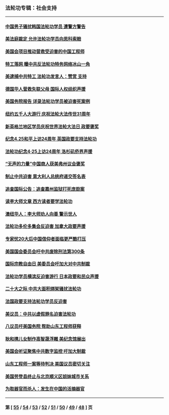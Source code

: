 ### 法轮功专辑：社会支持
---
#### [中国男子骚扰韩国法轮功学员 遭警方警告](../../pages/nf4386/n14033245.md?07230430) 
#### [美法庭裁定 允许法轮功学员向思科索赔](../../pages/nf4386/n14030620.md?07230430) 
#### [美国会项目推动营救受迫害的中国工程师](../../pages/nf4386/n14019887.md?07230430) 
#### [特工落网 曝中共反法轮功特务网络冰山一角](../../pages/nf4386/n14006412.md?07230430) 
#### [美逮捕中共特工 法轮功发言人：赞赏 支持](../../pages/nf4386/n14005107.md?07230430) 
#### [德国华人营救失联父母 国际人权组织声援](../../pages/nf4386/n14002019.md?07230430) 
#### [美国务院报告 详录法轮功学员被迫害死案例](../../pages/nf4386/n13997752.md?07230430) 
#### [纽约五千人大游行 庆祝法轮大法传世31周年](../../pages/nf4386/n13995110.md?07230430) 
#### [新英格兰地区学员庆祝世界法轮大法日 政要褒奖](../../pages/nf4386/n13990800.md?07230430) 
#### [纪念4.25和平上访24周年 英国政要支持法轮功](../../pages/nf4386/n13984057.md?07230430) 
#### [法轮功纪念4·25上访24周年 洛杉矶侨界声援](../../pages/nf4386/n13978796.md?07230430) 
#### [“无声的力量”中国商人获美弗州议会褒奖](../../pages/nf4386/n13941208.md?07230430) 
#### [制止中共迫害 意大利人总统府递交签名表](../../pages/nf4386/n13933726.md?07230430) 
#### [追查国际公告：追查嘉州监狱打死庞勋案](../../pages/nf4386/n13933461.md?07230430) 
#### [读李大师文章 西方读者要学法轮功](../../pages/nf4386/n13925142.md?07230430) 
#### [澳纽华人：李大师劝人向善 警示世人](../../pages/nf4386/n13924146.md?07230430) 
#### [法轮功多伦多集会反迫害 加拿大政要声援](../../pages/nf4386/n13881303.md?07230430) 
#### [专家忧20大后中国信仰者面临更严酷打压](../../pages/nf4386/n13874993.md?07230430) 
#### [美国国会委员会吁中共废除刑法第300条](../../pages/nf4386/n13868121.md?07230430) 
#### [国际宗教自由日 美委员会吁加大对中共制裁](../../pages/nf4386/n13855021.md?07230430) 
#### [法轮功学员横滨反迫害游行 日本政要和民众声援](../../pages/nf4386/n13847132.md?07230430) 
#### [二十大之际 中共大面积绑架骚扰法轮功](../../pages/nf4386/n13846381.md?07230430) 
#### [法国政要支持法轮功学员反迫害](../../pages/nf4386/n13841970.md?07230430) 
#### [美议员：中共以虚假罪名迫害法轮功](../../pages/nf4386/n13841083.md?07230430) 
#### [八议员吁美国务院 帮助山东工程师获释](../../pages/nf4386/n13836379.md?07230430) 
#### [耿和携儿女制作高智晟浮雕 美纪念馆展出](../../pages/nf4386/n13829624.md?07230430) 
#### [美国会听证聚焦中共数字监控 吁加大制裁](../../pages/nf4386/n13825083.md?07230430) 
#### [山东工程师一案等待判决 美国议员密切关注](../../pages/nf4386/n13815065.md?07230430) 
#### [美国劳登县终止与北京顺义区姐妹城市关系](../../pages/nf4386/n13811030.md?07230430) 
#### [为取器官而杀人：发生在中国的活摘器官](../../pages/nf4386/n13794731.md?07230430) 

---
#### 第 [ [55](./55.md?07230430) / [54](./54.md?07230430) / [53](./53.md?07230430) / [52](./52.md?07230430) / [51](./51.md?07230430) / [50](./50.md?07230430) / [49](./49.md?07230430) / [48](./48.md?07230430) ] 页
